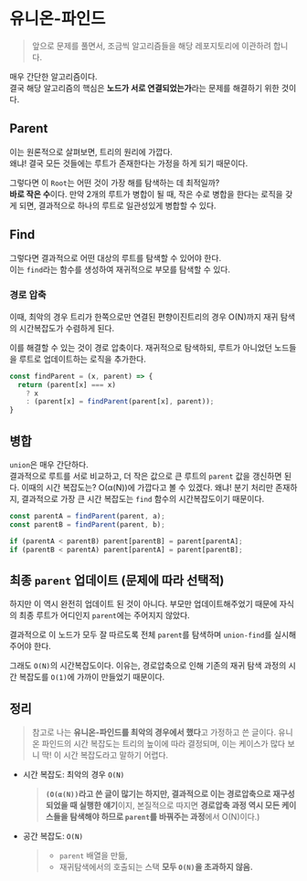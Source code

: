 # 유니온-파인드

> 앞으로 문제를 풀면서, 조금씩 알고리즘들을 해당 레포지토리에 이관하려 합니다.

매우 간단한 알고리즘이다.  
결국 해당 알고리즘의 핵심은 **노드가 서로 연결되었는가**라는 문제를 해결하기 위한 것이다.

## Parent

이는 원론적으로 살펴보면, 트리의 원리에 가깝다.  
왜냐! 결국 모든 것들에는 루트가 존재한다는 가정을 하게 되기 때문이다.

그렇다면 이 `Root`는 어떤 것이 가장 해를 탐색하는 데 최적일까?  
**바로 작은 수**이다. 만약 2개의 루트가 병합이 될 때, 작은 수로 병합을 한다는 로직을 갖게 되면, 결과적으로 하나의 루트로 일관성있게 병합할 수 있다.

## Find

그렇다면 결과적으로 어떤 대상의 루트를 탐색할 수 있어야 한다.  
이는 `find`라는 함수를 생성하여 재귀적으로 부모를 탐색할 수 있다.

### 경로 압축

이때, 최악의 경우 트리가 한쪽으로만 연결된 편향이진트리의 경우 O(N)까지 재귀 탐색의 시간복잡도가 수렴하게 된다.

이를 해결할 수 있는 것이 경로 압축이다. 재귀적으로 탐색하되, 루트가 아니었던 노드들을 루트로 업데이트하는 로직을 추가한다.


```js
const findParent = (x, parent) => {
  return (parent[x] === x) 
    ? x 
    : (parent[x] = findParent(parent[x], parent));
}
```

## 병합

`union`은 매우 간단하다.  
결과적으로 루트를 서로 비교하고, 더 작은 값으로 큰 루트의 `parent` 값을 갱신하면 된다.
이때의 시간 복잡도는? O(α(N))에 가깝다고 볼 수 있겠다. 왜냐! 분기 처리만 존재하지, 결과적으로 가장 큰 시간 복잡도는 `find` 함수의 시간복잡도이기 때문이다.

```js
const parentA = findParent(parent, a);
const parentB = findParent(parent, b);

if (parentA < parentB) parent[parentB] = parent[parentA];
if (parentB < parentA) parent[parentA] = parent[parentB];
```

## 최종 `parent` 업데이트 (문제에 따라 선택적)

하지만 이 역시 완전히 업데이트 된 것이 아니다. 부모만 업데이트해주었기 때문에 자식의 최종 루트가 어디인지 `parent`에는 주어지지 않았다.

결과적으로 이 노드가 모두 잘 따르도록 전체 `parent`를 탐색하며 `union-find`를 실시해주어야 한다.

그래도 `O(N)`의 시간복잡도이다. 이유는, 경로압축으로 인해 기존의 재귀 탐색 과정의 시간 복잡도를 `O(1)`에 가까이 만들었기 때문이다.

## 정리

> 참고로 나는 **유니온-파인드를 최악의 경우에서 했다**고 가정하고 쓴 글이다.
> 유니온 파인드의 시간 복잡도는 트리의 높이에 따라 결정되며, 이는 케이스가 많다 보니 딱! 이 시간 복잡도라고 말하기 어렵다.

+ 시간 복잡도: 최악의 경우 `O(N)`
  > **`(O(α(N))`라고 쓴 글이 많기는 하지만, 결과적으로 이는 경로압축으로 재구성되었을 때 실행한 얘기**이지, 본질적으로 따지면 **경로압축 과정 역시 모든 케이스들을 탐색해야 하므로 `parent`를 바꿔주는 과정**에서 O(N)이다.)
+ 공간 복잡도: `O(N)`
  > 
  > + `parent` 배열을 만듦, 
  > + 재귀탐색에서의 호출되는 스택 
  > **모두 `O(N)`을 초과하지 않음.**